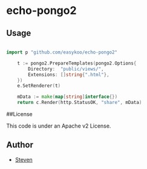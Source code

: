 # echo-pongo2

## Usage

~~~ go

import p "github.com/easykoo/echo-pongo2"

	t := pongo2.PrepareTemplates(pongo2.Options{
		Directory:  "public/views/",
		Extensions: []string{".html"},
	})
	e.SetRenderer(t)

	mData := make(map[string]interface{})
	return c.Render(http.StatusOK, "share", mData)

~~~

##License

This code is under an Apache v2 License.


## Author

* [Steven](https://github.com/easykoo)